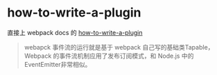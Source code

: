 # how-to-write-a-plugin

直接上 webpack docs 的 [how-to-write-a-plugin](https://github.com/webpack/docs/wiki/how-to-write-a-plugin)

> webapck 事件流的运行就是基于 webpack 自己写的基础类Tapable，Webpack 的事件流机制应用了发布订阅模式，和 Node.js 中的 EventEmitter非常相似。
